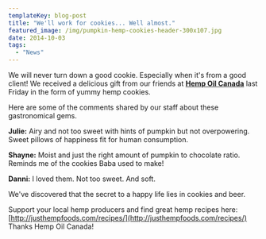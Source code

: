 ```yaml
---
templateKey: blog-post
title: "We'll work for cookies... Well almost."
featured_image: /img/pumpkin-hemp-cookies-header-300x107.jpg
date: 2014-10-03
tags:
  - "News"
---
```




We will never turn down a good cookie. Especially when it's from a good client! We received a delicious gift from our friends at **[Hemp Oil Canada](http://www.hempoilcan.com/)** last Friday in the form of yummy hemp cookies.

Here are some of the comments shared by our staff about these gastronomical gems.

**Julie:** Airy and not too sweet with hints of pumpkin but not overpowering. Sweet pillows of happiness fit for human consumption.

**Shayne:** Moist and just the right amount of pumpkin to chocolate ratio. Reminds me of the cookies Baba used to make!

**Danni:** I loved them. Not too sweet. And soft.

We've discovered that the secret to a happy life lies in cookies and beer.

Support your local hemp producers and find great hemp recipes here: [http://justhempfoods.com/recipes/](http://justhempfoods.com/recipes/) Thanks Hemp Oil Canada!